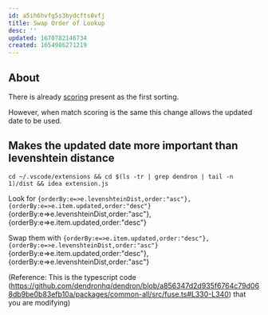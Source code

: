 ```yaml
---
id: a5ih6hvfg5s3bydcfts8vfj
title: Swap Order of Lookup
desc: ''
updated: 1670782146734
created: 1654986271219
---
```


## About
There is already [scoring](https://github.com/dendronhq/dendron/blob/a856347d2d935f6764c79d068db9be0b83efb10a/packages/common-all/src/fuse.ts#L321-L323) present as the first sorting.

However, when match scoring is the same this change allows the updated date to be used.

## Makes the updated date more important than levenshtein distance
```shell
cd ~/.vscode/extensions && cd $(ls -tr | grep dendron | tail -n 1)/dist && idea extension.js
```

Look for `{orderBy:e=>e.levenshteinDist,order:"asc"},{orderBy:e=>e.item.updated,order:"desc"}`
{orderBy:e=>e.levenshteinDist,order:"asc"},{orderBy:e=>e.item.updated,order:"desc"}

Swap them with `{orderBy:e=>e.item.updated,order:"desc"},{orderBy:e=>e.levenshteinDist,order:"asc"}`
{orderBy:e=>e.item.updated,order:"desc"},{orderBy:e=>e.levenshteinDist,order:"asc"}

(Reference: This is the typescript code (https://github.com/dendronhq/dendron/blob/a856347d2d935f6764c79d068db9be0b83efb10a/packages/common-all/src/fuse.ts#L330-L340) that you are modifying)


